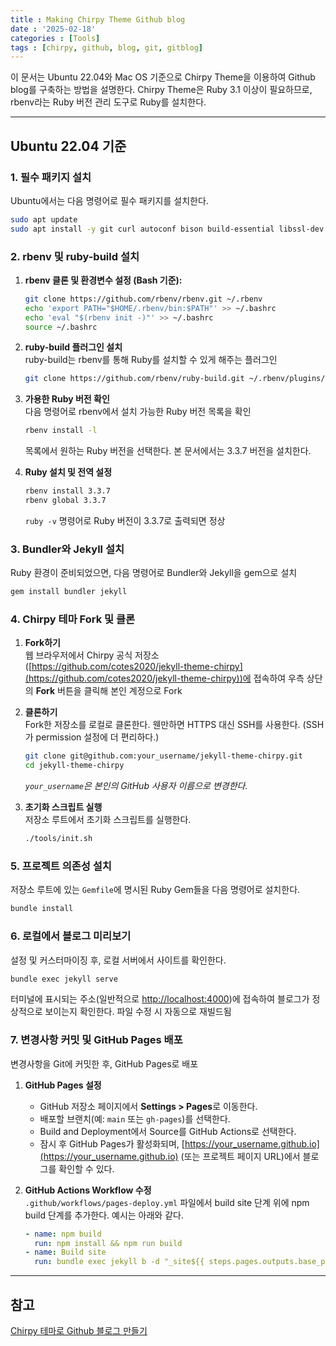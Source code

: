 ```yaml
---
title : Making Chirpy Theme Github blog
date : '2025-02-18'
categories : [Tools]
tags : [chirpy, github, blog, git, gitblog]
---
```


이 문서는 Ubuntu 22.04와 Mac OS 기준으로 Chirpy Theme을 이용하여 Github blog를 구축하는 방법을 설명한다. Chirpy Theme은 Ruby 3.1 이상이 필요하므로, rbenv라는 Ruby 버전 관리 도구로 Ruby를 설치한다.

---

## Ubuntu 22.04 기준

### 1. 필수 패키지 설치

Ubuntu에서는 다음 명령어로 필수 패키지를 설치한다.

```bash
sudo apt update
sudo apt install -y git curl autoconf bison build-essential libssl-dev libyaml-dev libreadline-dev zlib1g-dev libncurses5-dev libffi-dev libgdbm-dev
```

### 2. rbenv 및 ruby-build 설치

1. **rbenv 클론 및 환경변수 설정 (Bash 기준):**

   ```bash
   git clone https://github.com/rbenv/rbenv.git ~/.rbenv
   echo 'export PATH="$HOME/.rbenv/bin:$PATH"' >> ~/.bashrc
   echo 'eval "$(rbenv init -)"' >> ~/.bashrc
   source ~/.bashrc
   ```

2. **ruby-build 플러그인 설치**  
   ruby-build는 rbenv를 통해 Ruby를 설치할 수 있게 해주는 플러그인

   ```bash
   git clone https://github.com/rbenv/ruby-build.git ~/.rbenv/plugins/ruby-build
   ```

3. **가용한 Ruby 버전 확인**  
   다음 명령어로 rbenv에서 설치 가능한 Ruby 버전 목록을 확인

   ```bash
   rbenv install -l
   ```

   목록에서 원하는 Ruby 버전을 선택한다. 본 문서에서는 3.3.7 버전을 설치한다.

4. **Ruby 설치 및 전역 설정**

   ```bash
   rbenv install 3.3.7
   rbenv global 3.3.7
   ```

   `ruby -v` 명령어로 Ruby 버전이 3.3.7로 출력되면 정상

### 3. Bundler와 Jekyll 설치

Ruby 환경이 준비되었으면, 다음 명령어로 Bundler와 Jekyll을 gem으로 설치

```bash
gem install bundler jekyll
```

### 4. Chirpy 테마 Fork 및 클론

1. **Fork하기**  
   웹 브라우저에서 Chirpy 공식 저장소  
   ([https://github.com/cotes2020/jekyll-theme-chirpy](https://github.com/cotes2020/jekyll-theme-chirpy))에 접속하여 우측 상단의 **Fork** 버튼을 클릭해 본인 계정으로 Fork

2. **클론하기**  
   Fork한 저장소를 로컬로 클론한다. 웬만하면 HTTPS 대신 SSH를 사용한다. (SSH가 permission 설정에 더 편리하다.)

   ```bash
   git clone git@github.com:your_username/jekyll-theme-chirpy.git
   cd jekyll-theme-chirpy
   ```

   *`your_username`은 본인의 GitHub 사용자 이름으로 변경한다.*

3. **초기화 스크립트 실행**  
   저장소 루트에서 초기화 스크립트를 실행한다.

   ```bash
   ./tools/init.sh
   ```

### 5. 프로젝트 의존성 설치

저장소 루트에 있는 `Gemfile`에 명시된 Ruby Gem들을 다음 명령어로 설치한다.

```bash
bundle install
```

### 6. 로컬에서 블로그 미리보기

설정 및 커스터마이징 후, 로컬 서버에서 사이트를 확인한다.

```bash
bundle exec jekyll serve
```

터미널에 표시되는 주소(일반적으로 [http://localhost:4000](http://localhost:4000))에 접속하여 블로그가 정상적으로 보이는지 확인한다. 파일 수정 시 자동으로 재빌드됨

### 7. 변경사항 커밋 및 GitHub Pages 배포

변경사항을 Git에 커밋한 후, GitHub Pages로 배포

1. **GitHub Pages 설정**  
   - GitHub 저장소 페이지에서 **Settings > Pages**로 이동한다.  
   - 배포할 브랜치(예: `main` 또는 `gh-pages`)를 선택한다.  
   - Build and Deployment에서 Source를 GitHub Actions로 선택한다.  
   - 잠시 후 GitHub Pages가 활성화되며, [https://your_username.github.io](https://your_username.github.io) (또는 프로젝트 페이지 URL)에서 블로그를 확인할 수 있다.

2. **GitHub Actions Workflow 수정**  
   `.github/workflows/pages-deploy.yml` 파일에서 build site 단계 위에 npm build 단계를 추가한다. 예시는 아래와 같다.

   ```yaml
   - name: npm build
     run: npm install && npm run build
   - name: Build site
     run: bundle exec jekyll b -d "_site${{ steps.pages.outputs.base_path }}"
   ```

---



## 참고
[Chirpy 테마로 Github 블로그 만들기](https://jason9288.github.io/posts/github_blog_1/)